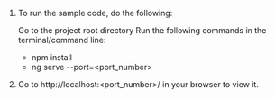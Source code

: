 1. To run the sample code, do the following:

    Go to the project root directory
    Run the following commands in the terminal/command line:    
    - npm install
    - ng serve --port=<port_number>
    
2. Go to http://localhost:<port_number>/ in your browser to view it.
